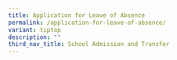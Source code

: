 ```yaml
---
title: Application for Leave of Absence
permalink: /application-for-leave-of-absence/
variant: tiptap
description: ""
third_nav_title: School Admission and Transfer
---
```


